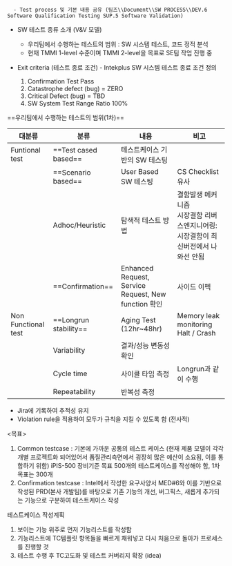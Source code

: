       - Test process 및 기본 내용 공유 (팀즈\\Document\\SW PROCESS\\DEV.6 Software Qualification Testing SUP.5 Software Validation)
- SW 테스트 종류 소개 (V&V 모델)
	- 우리팀에서 수행하는 테스트의 범위 : SW 시스템 테스트, 코드 정적 분석
	- 현재 TMMI 1-level 수준이며 TMMI 2-level을 목표로 SE팀 작업 진행 중

- Exit criteria (테스트 종료 조건) - Intekplus SW 시스템 테스트 종료 조건 정의
	1. Confirmation Test Pass
	2. Catastrophe defect (bug) = ZERO
	3. Critical Defect (bug) = TBD
	4. SW System Test Range Ratio 100%

==우리팀에서 수행하는 테스트의 범위(1차)==

| 대분류                 | 분류                    | 내용                                                 | 비고                                              |
| ------------------- | --------------------- | -------------------------------------------------- | ----------------------------------------------- |
| Funtional test      | ==Test cased based==  | 테스트케이스 기반의 SW 테스팅                                  |                                                 |
|                     | ==Scenario based==    | User Based SW 테스팅                                  | CS Checklist 유사                                 |
|                     | Adhoc/Heuristic       | 탐색적 테스트 방법                                         | 결함발생 메커니즘<br>시장결함 리버스엔지니어링: 시장결함이 최신버전에서 나와선 안됨 |
|                     | ==Confirmation==      | Enhanced Request, Service Request, New function 확인 | 사이드 이펙                                          |
| Non Functional test | ==Longrun stability== | Aging Test (12hr~48hr)                             | Memory leak monitoring<br>Halt / Crash          |
|                     | Variability           | 결과/성능 변동성 확인                                       |                                                 |
|                     | Cycle time            | 사이클 타임 측정                                          | Longrun과 같이 수행                                  |
|                     | Repeatability         | 반복성 측정                                             |                                                 |

- Jira에 기록하여 추적성 유지
- Violation rule을 적용하여 모두가 규칙을 지킬 수 있도록 함 (전사적)

<목표>
1. Common testcase : 기본에 가까운 공통의 테스트 케이스 (현재 제품 모델이 각각 개별 프로젝트화 되어있어서 품질관리측면에서 굉장히 많은 예산이 소요됨, 이를 통합하기 위함)
   iPIS-500 장비기준 목표 500개의 테스트케이스를 작성해야 함, 1차목표는 300개
2. Confirmation testcase : Intel에서 작성한 요구사양서 MED#6와 이를 기반으로 작성된 PRD(본사 개발팀)를 바탕으로 기존 기능의 개선, 버그픽스, 새롭게 추가되는 기능으로 구분하여 테스트케이스 작성

테스트케이스 작성계획
1. 보이는 기능 위주로 먼저 기능리스트를 작성함
2. 기능리스트에 TC템플릿 항목들을 빠르게 채워넣고 다시 처음으로 돌아가 프로세스를 진행할 것
3. 테스트 수행 후 TC고도화 및 테스트 커버리지 확장 (idea)